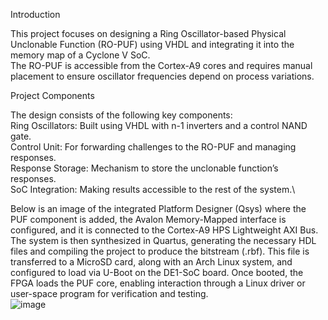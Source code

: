 Introduction

This project focuses on designing a Ring Oscillator-based Physical Unclonable Function (RO-PUF) using VHDL and integrating it into the memory map of a Cyclone V SoC.\
The RO-PUF is accessible from the Cortex-A9 cores and requires manual placement to ensure oscillator frequencies depend on process variations.

Project Components

The design consists of the following key components:\
Ring Oscillators: Built using VHDL with n-1 inverters and a control NAND gate.\
Control Unit: For forwarding challenges to the RO-PUF and managing responses.\
Response Storage: Mechanism to store the unclonable function’s responses.\
SoC Integration: Making results accessible to the rest of the system.\

Below is an image of the integrated Platform Designer (Qsys) where the PUF component is added, the Avalon Memory-Mapped interface is configured, and it is connected to the Cortex-A9 HPS Lightweight AXI Bus. The system is then synthesized in Quartus, generating the necessary HDL files and compiling the project to produce the bitstream (.rbf). This file is transferred to a MicroSD card, along with an Arch Linux system, and configured to load via U-Boot on the DE1-SoC board. Once booted, the FPGA loads the PUF core, enabling interaction through a Linux driver or user-space program for verification and testing.
\
![image](https://github.com/user-attachments/assets/b3c254a9-1f28-4cca-8de1-7930c670eeaa)
